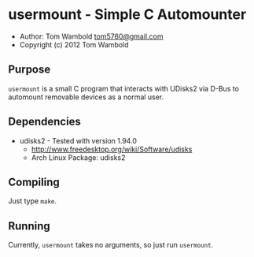 usermount - Simple C Automounter
================================

 * Author: Tom Wambold <tom5760@gmail.com>
 * Copyright (c) 2012 Tom Wambold

Purpose
-------

`usermount` is a small C program that interacts with UDisks2 via D-Bus to
automount removable devices as a normal user.

Dependencies
------------

 * udisks2 - Tested with version 1.94.0
    * http://www.freedesktop.org/wiki/Software/udisks
    * Arch Linux Package: udisks2

Compiling
---------

Just type `make`.

Running
-------

Currently, `usermount` takes no arguments, so just run `usermount`.
